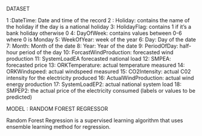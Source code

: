 DATASET

1 :DateTime: Date and time of the record
2 : Holiday: contains the name of the holiday if the day is a national holiday 
3: HolidayFlag: contains 1 if it’s a bank holiday otherwise 0
4: DayOfWeek: contains values between 0-6 where 0 is Monday
5: WeekOfYear: week of the year 
6: Day: Day of the date
7: Month: Month of the date
8: Year: Year of the date
9: PeriodOfDay: half-hour period of the day 
10: ForcastWindProduction: forecasted wind production 
11: SystemLoadEA forecasted national load 
12: SMPEA: forecasted price 
13: ORKTemperature: actual temperature measured 
14: ORKWindspeed: actual windspeed measured 
15: CO2Intensity: actual C02 intensity for the electricity produced 
16: ActualWindProduction: actual wind energy production
17: SystemLoadEP2: actual national system load 
18: SMPEP2: the actual price of the electricity consumed (labels or values to be predicted)


MODEL : RANDOM FOREST REGRESSOR 

Random Forest Regression is a supervised learning algorithm that uses ensemble learning method for regression. 
